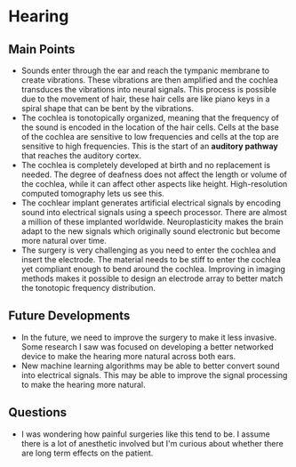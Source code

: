 # Hearing

## Main Points
- Sounds enter through the ear and reach the tympanic membrane to create vibrations. These vibrations are then amplified and the cochlea transduces the vibrations into neural signals. This process is possible due to the movement of hair, these hair cells are like piano keys in a spiral shape that can be bent by the vibrations.
- The cochlea is tonotopically organized, meaning that the frequency of the sound is encoded in the location of the hair cells. Cells at the base of the cochlea are sensitive to low frequencies and cells at the top are sensitive to high frequencies. This is the start of an **auditory pathway** that reaches the auditory cortex.
- The cochlea is completely developed at birth and no replacement is needed. The degree of deafness does not affect the length or volume of the cochlea, while it can affect other aspects like height. High-resolution computed tomography lets us see this.
- The cochlear implant generates artificial electrical signals by encoding sound into electrical signals using a speech processor. There are almost a million of these implanted worldwide. Neuroplasticity makes the brain adapt to the new signals which originally sound electronic but become more natural over time.
- The surgery is very challenging as you need to enter the cochlea and insert the electrode. The material needs to be stiff to enter the cochlea yet compliant enough to bend around the cochlea. Improving in imaging methods makes it possible to design an electrode array to better match the tonotopic frequency distribution.

## Future Developments
- In the future, we need to improve the surgery to make it less invasive. Some research I saw was focused on developing a better networked device to make the hearing more natural across both ears.
- New machine learning algorithms may be able to better convert sound into electrical signals. This may be able to improve the signal processing to make the hearing more natural.

## Questions
- I was wondering how painful surgeries like this tend to be. I assume there is a lot of anesthetic involved but I'm curious about whether there are long term effects on the patient.
